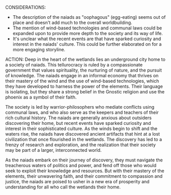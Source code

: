 CONSIDERATIONS:
- The description of the naiads as "oophagous" (egg-eating) seems out of place and doesn't add much to the overall worldbuilding.
- The mention of wind-based technologies and communal laws could be expanded upon to provide more depth to the society and its way of life.
- It's unclear what the recent events are that have sparked curiosity and interest in the naiads' culture. This could be further elaborated on for a more engaging storyline.

ACTION:
Deep in the heart of the wetlands lies an underground city home to a society of naiads. This tellurocracy is ruled by a compassionate government that values spirituality, the nurturing of nature, and the pursuit of knowledge. The naiads engage in an informal economy that thrives on their mastery of the wind and the use of wind-based technologies, which they have developed to harness the power of the elements. Their language is isolating, but they share a strong belief in the Gnostic religion and use the phoenix as a symbol of their faith.

The society is led by warrior-philosophers who mediate conflicts using communal laws, and who also serve as the keepers and teachers of their rich cultural history. The naiads are generally anxious about outsiders discovering their home, but recent events have sparked curiosity and interest in their sophisticated culture. As the winds begin to shift and the waters rise, the naiads have discovered ancient artifacts that hint at a lost civilization that once flourished in the wetlands. The discovery has led to a frenzy of research and exploration, and the realization that their society may be part of a larger, interconnected world.

As the naiads embark on their journey of discovery, they must navigate the treacherous waters of politics and power, and fend off those who would seek to exploit their knowledge and resources. But with their mastery of the elements, their unwavering faith, and their commitment to compassion and justice, the naiads are poised to usher in a new era of prosperity and understanding for all who call the wetlands their home.